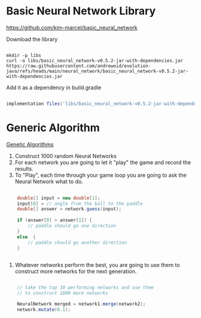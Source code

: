 # Basic Neural Network Library

https://github.com/kim-marcel/basic_neural_network

Download the library

``` shell

mkdir -p libs
curl -o libs/basic_neural_network-v0.5.2-jar-with-dependencies.jar https://raw.githubusercontent.com/andrewoid/evolution-java/refs/heads/main/neural_network/basic_neural_network-v0.5.2-jar-with-dependencies.jar

```

Add it as a dependency in build.gradle

``` groovy

implementation files('libs/basic_neural_network-v0.5.2-jar-with-dependencies.jar')

```

# Generic Algorithm

[Genetic Algorithms](https://en.wikipedia.org/wiki/Genetic_algorithm)

1. Construct 1000 random Neural Networks
1. For each network you are going to let it "play" the game and record the results.
1. To "Play", each time through your game loop you are going to ask the Neural Network what to do.

``` java
    
    double[] input = new double[1];
    input[0] = // angle from the ball to the paddle
    double[] answer = network.guess(input);
    
    if (answer[0] > answer[1]) {
        // paddle should go one direction
    }
    else  {
        // paddle should go another direction
    } 
    
```

1. Whatever networks perform the best, you are going to use them to construct more networks for the next generation.

``` java 

    // take the top 10 performing networks and use them
    // to construct 1000 more networks

    NeuralNetwork merged = network1.merge(network2);
    network.mutate(0.1);

```